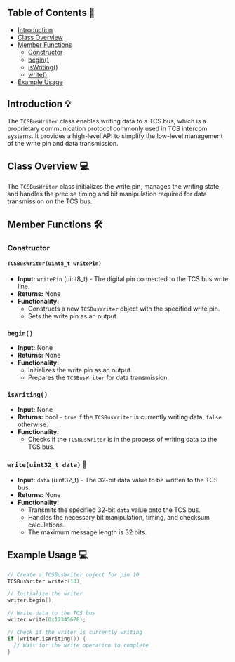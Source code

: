## Table of Contents 📖

- [Introduction](#introduction)
- [Class Overview](#class-overview)
- [Member Functions](#member-functions)
    - [Constructor](#constructor)
    - [begin()](#begin)
    - [isWriting()](#iswriting)
    - [write()](#write)
- [Example Usage](#example-usage)

## Introduction 💡

The `TCSBusWriter` class enables writing data to a TCS bus, which is a proprietary communication protocol commonly used in TCS intercom systems. It provides a high-level API to simplify the low-level management of the write pin and data transmission.

## Class Overview 💻

The `TCSBusWriter` class initializes the write pin, manages the writing state, and handles the precise timing and bit manipulation required for data transmission on the TCS bus.

## Member Functions 🛠️

### Constructor

#### `TCSBusWriter(uint8_t writePin)`

- **Input:** `writePin` (uint8_t) - The digital pin connected to the TCS bus write line.
- **Returns:** None
- **Functionality:**
  - Constructs a new `TCSBusWriter` object with the specified write pin.
  - Sets the write pin as an output.

### `begin()`

- **Input:** None
- **Returns:** None
- **Functionality:**
  - Initializes the write pin as an output.
  - Prepares the `TCSBusWriter` for data transmission.

### `isWriting()`

- **Input:** None
- **Returns:** bool - `true` if the `TCSBusWriter` is currently writing data, `false` otherwise.
- **Functionality:**
  - Checks if the `TCSBusWriter` is in the process of writing data to the TCS bus.

### `write(uint32_t data)` 📝

- **Input:** `data` (uint32_t) - The 32-bit data value to be written to the TCS bus.
- **Returns:** None
- **Functionality:**
  - Transmits the specified 32-bit `data` value onto the TCS bus.
  - Handles the necessary bit manipulation, timing, and checksum calculations.
  - The maximum message length is 32 bits.

## Example Usage 💻

```cpp
// Create a TCSBusWriter object for pin 10
TCSBusWriter writer(10);

// Initialize the writer
writer.begin();

// Write data to the TCS bus
writer.write(0x12345678);

// Check if the writer is currently writing
if (writer.isWriting()) {
  // Wait for the write operation to complete
}
```
